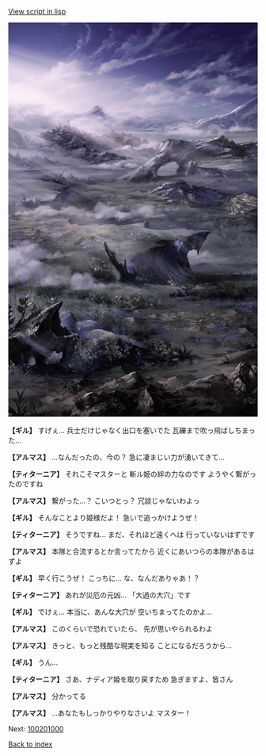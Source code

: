 [View script in lisp](../scripts/100105061.txt)

![101_plain_daytime.png](../images/backgrounds/101_plain_daytime.png)

**【ギル】**
すげぇ…
兵士だけじゃなく出口を塞いでた
瓦礫まで吹っ飛ばしちまった…

**【アルマス】**
…なんだったの、今の？
急に凄まじい力が湧いてきて…

**【ティターニア】**
それこそマスターと
斬ル姫の絆の力なのです
ようやく繋がったのですね

**【アルマス】**
繋がった…？
こいつとっ？
冗談じゃないわよっ

**【ギル】**
そんなことより姫様だよ！
急いで追っかけようぜ！

**【ティターニア】**
そうですね…
まだ、それほど遠くへは
行っていないはずです

**【アルマス】**
本隊と合流するとか言ってたから
近くにあいつらの本隊があるはずよ

**【ギル】**
早く行こうぜ！
こっちに…
な、なんだありゃあ！？

**【ティターニア】**
あれが災厄の元凶…
「大過の大穴」です

**【ギル】**
でけぇ…
本当に、あんな大穴が
空いちまってたのかよ…

**【アルマス】**
このくらいで恐れていたら、
先が思いやられるわよ

**【アルマス】**
きっと、もっと残酷な現実を知る
ことになるだろうから…

**【ギル】**
うん…

**【ティターニア】**
さあ、ナディア姫を取り戻すため
急ぎますよ、皆さん

**【アルマス】**
分かってる

**【アルマス】**
…あなたもしっかりやりなさいよ
マスター！

Next: [100201000](100201000.md)

[Back to index](index.md)
